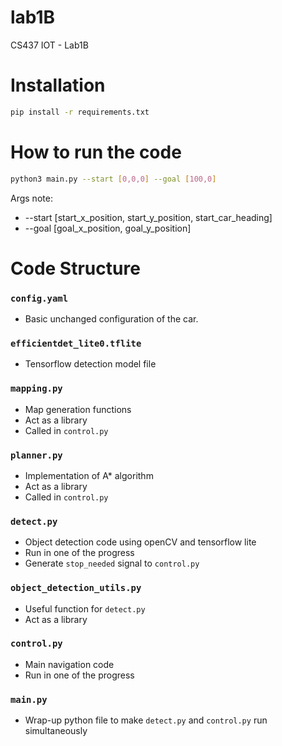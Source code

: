# lab1B

CS437 IOT - Lab1B

# Installation

```bash
pip install -r requirements.txt
```

# How to run the code

```bash
python3 main.py --start [0,0,0] --goal [100,0]
```

Args note:

- --start [start_x_position, start_y_position, start_car_heading]
- --goal [goal_x_position, goal_y_position]

# Code Structure

### `config.yaml`

- Basic unchanged configuration of the car.

### `efficientdet_lite0.tflite`

- Tensorflow detection model file

### `mapping.py`

- Map generation functions
- Act as a library
- Called in `control.py`

### `planner.py`

- Implementation of A* algorithm
- Act as a library
- Called in `control.py`

### `detect.py`

- Object detection code using openCV and tensorflow lite
- Run in one of the progress
- Generate `stop_needed` signal to `control.py`

### `object_detection_utils.py`

- Useful function for `detect.py`
- Act as a library

### `control.py`

- Main navigation code
- Run in one of the progress

### `main.py`

- Wrap-up python file to make `detect.py` and `control.py` run simultaneously
